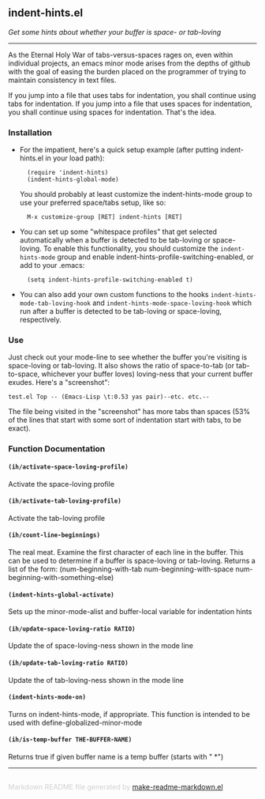 ## indent-hints.el
*Get some hints about whether your buffer is space- or tab-loving*

---

As the Eternal Holy War of tabs-versus-spaces rages on, even within
individual projects, an emacs minor mode arises from the depths of
github with the goal of easing the burden placed on the programmer
of trying to maintain consistency in text files.

If you jump into a file that uses tabs for indentation, you shall
continue using tabs for indentation. If you jump into a file that
uses spaces for indentation, you shall continue using spaces for
indentation. That's the idea.

### Installation


* For the impatient, here's a quick setup example (after putting
  indent-hints.el in your load path):

        (require 'indent-hints)
        (indent-hints-global-mode)

  You should probably at least customize the indent-hints-mode
  group to use your preferred space/tabs setup, like so:

        M-x customize-group [RET] indent-hints [RET]

* You can set up some "whitespace profiles" that get selected
  automatically when a buffer is detected to be tab-loving or
  space-loving. To enable this functionality, you should customize
  the `indent-hints-mode` group and enable
  indent-hints-profile-switching-enabled, or add to your .emacs:

        (setq indent-hints-profile-switching-enabled t)

* You can also add your own custom functions to the hooks
  `indent-hints-mode-tab-loving-hook` and
  `indent-hints-mode-space-loving-hook` which run after a buffer is
  detected to be tab-loving or space-loving, respectively.

### Use


Just check out your mode-line to see whether the buffer you're
visiting is space-loving or tab-loving. It also shows the ratio of
space-to-tab (or tab-to-space, whichever your buffer loves)
loving-ness that your current buffer exudes. Here's a "screenshot":

    test.el Top -- (Emacs-Lisp \t:0.53 yas pair)--etc. etc.--

The file being visited in the "screenshot" has more tabs than
spaces (53% of the lines that start with some sort of indentation
start with tabs, to be exact).

### Function Documentation


#### `(ih/activate-space-loving-profile)`

Activate the space-loving profile

#### `(ih/activate-tab-loving-profile)`

Activate the tab-loving profile

#### `(ih/count-line-beginnings)`

The real meat. Examine the first character of each line in the
buffer. This can be used to determine if a buffer is space-loving
or tab-loving. Returns a list of the
form: (num-beginning-with-tab num-beginning-with-space
num-beginning-with-something-else)

#### `(indent-hints-global-activate)`

Sets up the minor-mode-alist and buffer-local variable for indentation hints

#### `(ih/update-space-loving-ratio RATIO)`

Update the of space-loving-ness shown in the mode line

#### `(ih/update-tab-loving-ratio RATIO)`

Update the of tab-loving-ness shown in the mode line

#### `(indent-hints-mode-on)`

Turns on indent-hints-mode, if appropriate.
This function is intended to be used with define-globalized-minor-mode

#### `(ih/is-temp-buffer THE-BUFFER-NAME)`

Returns true if given buffer name is a temp buffer (starts with " *")

-----
<div style="padding-top:15px;color: #d0d0d0;">
Markdown README file generated by
<a href="https://github.com/mgalgs/make-readme-markdown">make-readme-markdown.el</a>
</div>
